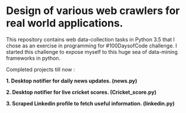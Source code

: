 # Design of various web crawlers for real world applications. 

This repository contains web data-collection tasks in Python 3.5 that I chose as an exercise in programming for #100DaysofCode challenge. I started this challenge to expose myself to this huge sea of data-mining frameworks in python.

Completed projects till now  :

**1. Desktop notifier for daily news updates. (news.py)**

**2. Desktop notifier for live cricket scores. (Cricket_score.py)**

**3. Scraped Linkedin profile to fetch useful information. (linkedin.py)**

